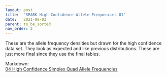 ```yaml
---
layout: post
title:  "SPARK High Confidence Allele Frequencies 01"
date:   2021-08-03
parent: to_be_sorted
nav_order: 2
---
```


These are the allele frequency densities but drawn for the high confidence data set. They look as expected and like previous distributions. These are just more final since they use the final tables.

Markdown:
<br>[04 High Confidence Simplex Quad Allele Frequencies](https://www.dropbox.com/s/6s5dhposyznatnl/04_qs_highconf_allelefreqs_01.html?dl=0)
